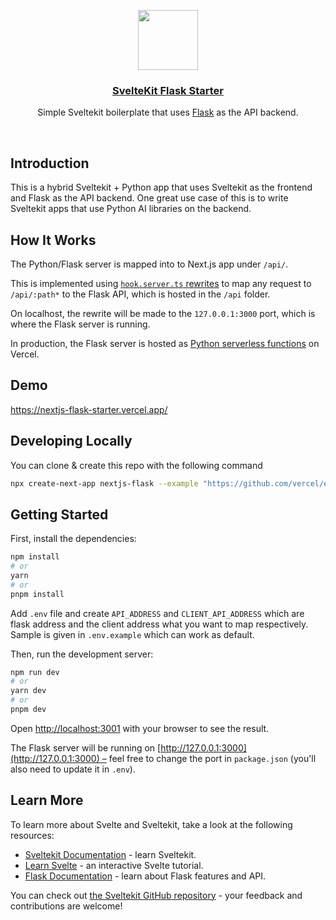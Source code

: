 <p align="center">
  <a href="https://nextjs-flask-starter.vercel.app/">
    <img src="https://assets.vercel.com/image/upload/v1588805858/repositories/vercel/logo.png" height="96">
    <h3 align="center">SvelteKit Flask Starter</h3>
  </a>
</p>

<p align="center">Simple Sveltekit boilerplate that uses <a href="https://flask.palletsprojects.com/">Flask</a> as the API backend.</p>

<br/>

## Introduction

This is a hybrid Sveltekit + Python app that uses Sveltekit as the frontend and Flask as the API backend. One great use case of this is to write Sveltekit apps that use Python AI libraries on the backend.

## How It Works

The Python/Flask server is mapped into to Next.js app under `/api/`.

This is implemented using [`hook.server.ts` rewrites](https://github.com/vercel/examples/blob/main/python/nextjs-flask/next.config.js) to map any request to `/api/:path*` to the Flask API, which is hosted in the `/api` folder.

On localhost, the rewrite will be made to the `127.0.0.1:3000` port, which is where the Flask server is running.

In production, the Flask server is hosted as [Python serverless functions](https://vercel.com/docs/concepts/functions/serverless-functions/runtimes/python) on Vercel.

## Demo

https://nextjs-flask-starter.vercel.app/

## Developing Locally

You can clone & create this repo with the following command

```bash
npx create-next-app nextjs-flask --example "https://github.com/vercel/examples/tree/main/python/nextjs-flask"
```

## Getting Started

First, install the dependencies:

```bash
npm install
# or
yarn
# or
pnpm install
```

Add `.env` file and create `API_ADDRESS` and `CLIENT_API_ADDRESS` which are flask address and the client address what you want to map respectively. Sample is given in `.env.example` which can work as default.

Then, run the development server:

```bash
npm run dev
# or
yarn dev
# or
pnpm dev
```

Open [http://localhost:3001](http://localhost:3001) with your browser to see the result.

The Flask server will be running on [http://127.0.0.1:3000](http://127.0.0.1:3000) – feel free to change the port in `package.json` (you'll also need to update it in `.env`).

## Learn More

To learn more about Svelte and Sveltekit, take a look at the following resources:

- [Sveltekit Documentation](https://kit.svelte.dev/docs/introduction) - learn Sveltekit.
- [Learn Svelte](https://svelte.dev/tutorial/basics) - an interactive Svelte tutorial.
- [Flask Documentation](https://flask.palletsprojects.com/en/1.1.x/) - learn about Flask features and API.

You can check out [the Sveltekit GitHub repository](https://github.com/sveltejs/kit) - your feedback and contributions are welcome!
